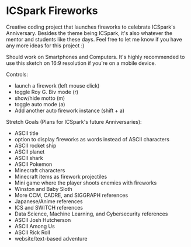 # ICSpark Fireworks
Creative coding project that launches fireworks to celebrate ICSpark's Anniversary.  Besides the theme being ICSpark, it's also whatever the mentor and students like these days.  Feel free to let me know if you have any more ideas for this project :)

Should work on Smartphones and Computers.  It's highly recommended to use this sketch on 16:9 resolution if you're on a mobile device. 

Controls:
- launch a firework (left mouse click)
- toggle Roy G. Biv mode (r)
- show/hide motto (m)
- toggle auto mode (a)
- Add another auto firework instance (shift + a)

Stretch Goals (Plans for ICSpark's future Anniversaries):
- ASCII title 
- option to display fireworks as words instead of ASCII characters 
- ASCII rocket ship
- ASCII planet
- ASCII shark
- ASCII Pokemon
- Minecraft characters
- Minecraft items as firework projectiles
- Mini game where the player shoots enemies with fireworks
- Winston and Baby Sloth
- More CCM, CADRE, and SIGGRAPH references
- Japanese/Anime references
- ICS and SWITCH references 
- Data Science, Machine Learning, and Cybersecurity references
- ASCII Josh Hutcherson
- ASCII Among Us
- ASCII Rick Roll
- website/text-based adventure
